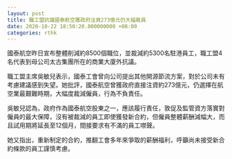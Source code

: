 ```yaml
---
layout: post
title: 職工盟抗議國泰航空獲政府注資273億元仍大幅裁員　
date: 2020-10-22 18:50:20.000000000 +08:00
categories: rthk
---
```


國泰航空昨日宣布整體削減約8500個職位，並裁減約5300名駐港員工，職工盟4名代表到母公司太古集團所在的商業大廈外抗議。

職工盟主席吳敏兒表示，國泰工會曾向公司提出其他開源節流方案，對於公司未有考慮建議感到失望。她批評，國泰航空曾獲政府直接注資約273億元，仍選擇在航空業最艱難時期，大幅度裁減僱員，行為不負責任。

吳敏兒認為，政府作為國泰航空股東之一，應該履行責任，敦促及監管資方落實對僱員的最大保障，沒有被裁減的員工即使獲發新合約，但僱員整體薪酬減幅大，而且試用期將延長至12個月，間接要求有不滿的員工噤聲。

她又指出，重新制定的合約，推翻工會多年來爭取的薪酬福利，呼籲尚未接受新合約條款的員工謹慎考慮。
